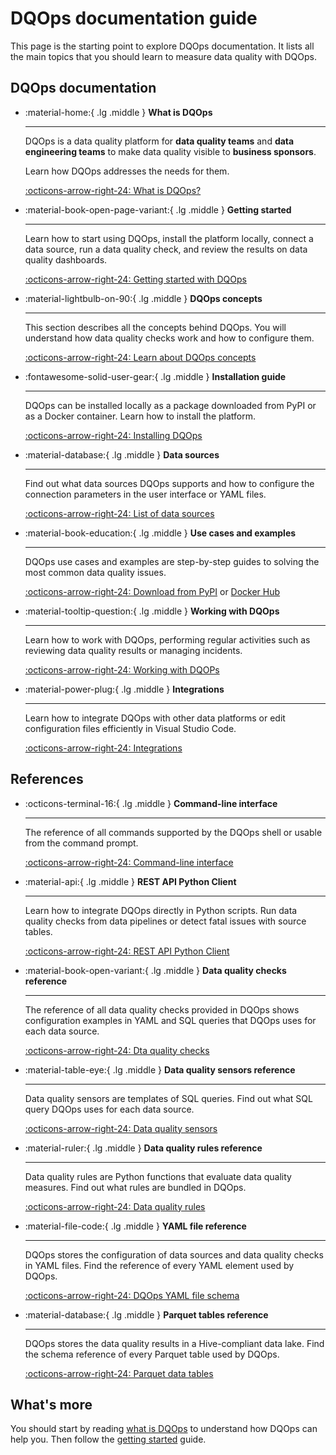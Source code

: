 # DQOps documentation guide
This page is the starting point to explore DQOps documentation. It lists all the main topics that you should learn to measure data quality with DQOps.

## DQOps documentation
<div class="grid cards" markdown>

-   :material-home:{ .lg .middle } __What is DQOps__

    ---

    DQOps is a data quality platform for  **data quality teams** and **data engineering teams**
    to make data quality visible to **business sponsors**.

    Learn how DQOps addresses the needs for them.

    [:octicons-arrow-right-24: What is DQOps?](index.md)


-   :material-book-open-page-variant:{ .lg .middle } __Getting started__

    ---

    Learn how to start using DQOps, install the platform locally, connect a data source,
    run a data quality check, and review the results on data quality dashboards.

    [:octicons-arrow-right-24: Getting started with DQOps](getting-started/index.md)


-   :material-lightbulb-on-90:{ .lg .middle } __DQOps concepts__

    ---

    This section describes all the concepts behind DQOps. You will understand how data quality checks work and how to configure them.

    [:octicons-arrow-right-24: Learn about DQOps concepts](dqo-concepts/index.md)

-   :fontawesome-solid-user-gear:{ .lg .middle } __Installation guide__

    ---

    DQOps can be installed locally as a package downloaded from PyPI or as a Docker container. Learn how to install the platform.

    [:octicons-arrow-right-24: Installing DQOps](dqops-installation/index.md)

-   :material-database:{ .lg .middle } __Data sources__

    ---

    Find out what data sources DQOps supports and how to configure the connection parameters in the user interface or YAML files.

    [:octicons-arrow-right-24: List of data sources](data-sources/index.md)

-   :material-book-education:{ .lg .middle } __Use cases and examples__

    ---

    DQOps use cases and examples are step-by-step guides to solving the most common data quality issues.

    [:octicons-arrow-right-24: Download from PyPI](dqops-installation/install-dqops-using-pip.md) or [Docker Hub](dqops-installation/run-dqops-as-docker-container.md)


-   :material-tooltip-question:{ .lg .middle } __Working with DQOps__

    ---

    Learn how to work with DQOps, performing regular activities such as reviewing data quality results or managing incidents.

    [:octicons-arrow-right-24: Working with DQOPs](working-with-dqo/index.md)


-   :material-power-plug:{ .lg .middle } __Integrations__

    ---

    Learn how to integrate DQOps with other data platforms or edit configuration files efficiently in Visual Studio Code.

    [:octicons-arrow-right-24: Integrations](integrations/index.md)

</div>

## References
<div class="grid cards" markdown>

-   :octicons-terminal-16:{ .lg .middle } __Command-line interface__

    ---

    The reference of all commands supported by the DQOps shell or usable from the command prompt.

    [:octicons-arrow-right-24: Command-line interface](command-line-interface/index.md)


-   :material-api:{ .lg .middle } __REST API Python Client__

    ---

    Learn how to integrate DQOps directly in Python scripts. Run data quality checks from data pipelines or detect fatal issues with source tables.

    [:octicons-arrow-right-24: REST API Python Client](client/index.md)


-   :material-book-open-variant:{ .lg .middle } __Data quality checks reference__

    ---

    The reference of all data quality checks provided in DQOps shows configuration examples in YAML and SQL queries that DQOps uses for each data source.

    [:octicons-arrow-right-24: Dta quality checks](checks/index.md)


-   :material-table-eye:{ .lg .middle } __Data quality sensors reference__

    ---

    Data quality sensors are templates of SQL queries. Find out what SQL query DQOps uses for each data source.

    [:octicons-arrow-right-24: Data quality sensors](reference/sensors/index.md)

-   :material-ruler:{ .lg .middle } __Data quality rules reference__

    ---

    Data quality rules are Python functions that evaluate data quality measures. Find out what rules are bundled in DQOps.

    [:octicons-arrow-right-24: Data quality rules](reference/rules/index.md)

-   :material-file-code:{ .lg .middle } __YAML file reference__

    ---

    DQOps stores the configuration of data sources and data quality checks in YAML files. Find the reference of every YAML element used by DQOps.

    [:octicons-arrow-right-24: DQOps YAML file schema](reference/yaml/index.md)

-   :material-database:{ .lg .middle } __Parquet tables reference__

    ---

    DQOps stores the data quality results in a Hive-compliant data lake. Find the schema reference of every Parquet table used by DQOps.

    [:octicons-arrow-right-24: Parquet data tables](reference/parquetfiles/index.md)

</div>

## What's more
You should start by reading [what is DQOps](index.md) to understand how DQOps can help you.
Then follow the [getting started](getting-started/index.md) guide.
